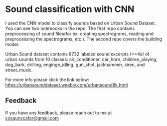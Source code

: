 
# Sound classification with CNN

I used the CNN model to classify sounds based on Urban Sound Dataset. 
You can see two notebooks in the repo. 
The first repo contains preprocessing of sound files(for ex: creating spectrograms, reading and preprocessing the spectrograms, etc.). 
The second repo covers the building model.

Urban Sound dataset contains 8732 labeled sound excerpts (<=4s) of urban sounds from 10 classes:
air_conditioner, car_horn, children_playing, dog_bark, drilling, enginge_idling, gun_shot, jackhammer, siren, and street_music. 


For more info please click the link below:
https://urbansounddataset.weebly.com/urbansound8k.html




## Feedback

If you have any feedback, please reach out to me at cosqunvcafar@gmail.com

